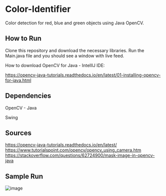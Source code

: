 # Color-Identifier

Color detection for red, blue and green objects using Java OpenCV. 

## How to Run

Clone this repository and download the necessary libraries. Run the Main.java file and you should see a window with live feed. 

How to download OpenCV for Java - IntellIJ IDE:

https://opencv-java-tutorials.readthedocs.io/en/latest/01-installing-opencv-for-java.html

## Dependencies

OpenCV - Java

Swing 

## Sources

https://opencv-java-tutorials.readthedocs.io/en/latest/
https://www.tutorialspoint.com/opencv/opencv_using_camera.htm
https://stackoverflow.com/questions/62724900/mask-image-in-opencv-java

## Sample Run

![image](https://user-images.githubusercontent.com/74515743/172902056-278a809b-9d1d-48ff-9ae3-a3b8f46aca07.png)





